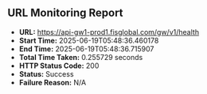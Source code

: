 ## URL Monitoring Report

- **URL:** https://api-gw1-prod1.fisglobal.com/gw/v1/health
- **Start Time:** 2025-06-19T05:48:36.460178
- **End Time:** 2025-06-19T05:48:36.715907
- **Total Time Taken:** 0.255729 seconds
- **HTTP Status Code:** 200
- **Status:** Success
- **Failure Reason:** N/A
